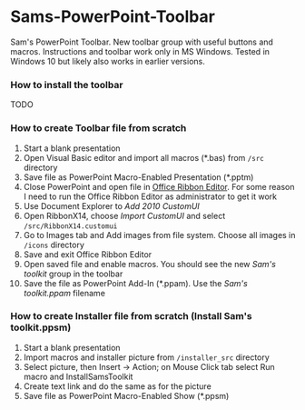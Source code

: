 # Sams-PowerPoint-Toolbar
Sam's PowerPoint Toolbar. New toolbar group with useful buttons and macros. Instructions and toolbar work only in MS Windows. Tested in Windows 10 but likely also works in earlier versions.

### How to install the toolbar
TODO

### How to create Toolbar file from scratch
1. Start a blank presentation
2. Open Visual Basic editor and import all macros (*.bas) from `/src` directory
3. Save file as PowerPoint Macro-Enabled Presentation (*.pptm)
4. Close PowerPoint and open file in [Office Ribbon Editor](http://www.majorgeeks.com/files/details/office_ribbon_editor.html). For some reason I need to run the Office Ribbon Editor as administrator to get it work
5. Use Document Explorer to *Add 2010 CustomUI*
6. Open RibbonX14, choose *Import CustomUI* and select `/src/RibbonX14.customui`
7. Go to Images tab and Add images from file system. Choose all images in `/icons` directory
8. Save and exit Office Ribbon Editor
9. Open saved file and enable macros. You should see the new *Sam's toolkit* group in the toolbar
10. Save the file as PowerPoint Add-In (*.ppam). Use the *Sam's toolkit.ppam* filename

### How to create Installer file from scratch (Install Sam's toolkit.ppsm)
1. Start a blank presentation
2. Import macros and installer picture from `/installer_src` directory
3. Select picture, then Insert -> Action; on Mouse Click tab select Run macro and InstallSamsToolkit
4. Create text link and do the same as for the picture
5. Save file as PowerPoint Macro-Enabled Show (*.ppsm)
